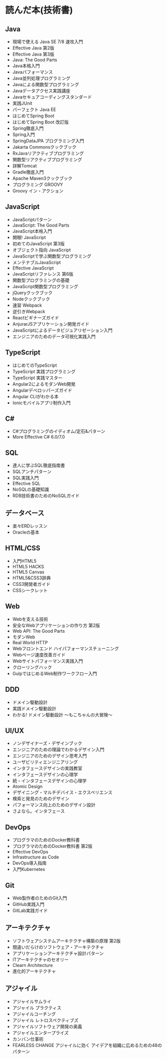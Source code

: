 # 読んだ本(技術書)

## Java
- 現場で使える Java SE 7/8 速攻入門
- Effective Java 第2版
- Effective Java 第3版
- Java: The Good Parts
- Java本格入門
- Javaパフォーマンス
- Java並列処理プログラミング
- Javaによる関数型プログラミング
- Javaデータアクセス実践講座
- Javaセキュアコーディングスタンダード
- 実践JUnit
- パーフェクト Java EE
- はじめてSpring Boot
- はじめてSpring Boot 改訂版
- Spring徹底入門
- Spring入門
- SpringDataJPA プログラミング入門
- Jakarta Commonsクックブック
- RxJavaリアクティブプログラミング
- 関数型リアクティブプログラミング
- 詳解Tomcat
- Gradle徹底入門
- Apache Maven3クックブック
- プログラミング GROOVY
- Groovy イン・アクション

## JavaScript
- JavaScriptパターン
- JavaScript: The Good Parts
- JavaScript本格入門
- 開眼! JavaScript
- 初めてのJavaScript 第3版
- オブジェクト指向 JavaScript
- JavaScriptで学ぶ関数型プログラミング
- メンテナブルJavaScript
- Effective JavaScript
- JavaScriptリファレンス 第6版
- 関数型プログラミングの基礎
- JavaScript関数型プログラミング
- jQueryクックブック
- Nodeクックブック
- 速習 Webpack
- 逆引きWebpack
- Reactビギナーズガイド
- AnjurarJSアプリケーション開発ガイド
- JavaScriptによるデータビジュアリゼーション入門
- エンジニアのためのデータ可視化実践入門

## TypeScript
- はじめてのTypeScript
- TypeScript 実践プログラミング
- TypeScript 実践マスター
- Angular2によるモダンWeb開発
- Angularデベロッパーズガイド
- Angular CLIがわかる本
- Ionicモバイルアプリ制作入門

## C\#
- C\#プログラミングのイディオム/定石&パターン
- More Effective C\# 6.0/7.0

## SQL
- 達人に学ぶSQL徹底指南書
- SQLアンチパターン
- SQL実践入門
- Effective SQL
- NoSQLの基礎知識
- RDB技術書のためのNoSQLガイド

## データベース
- 楽々ERDレッスン
- Oracleの基本

## HTML/CSS
- 入門HTML5
- HTML5 HACKS
- HTML5 Canvas
- HTML5&CSS3辞典
- CSS3開発者ガイド
- CSSシークレット

## Web
- Webを支える技術
- 安全なWebアプリケーションの作り方 第2版
- Web API: The Good Parts
- モダンWeb
- Real World HTTP
- Webフロントエンド ハイパフォーマンスチューニング
- Webページ速度改善ガイド
- Webサイトパフォーマンス実践入門
- クローリングハック
- GulpではじめるWeb制作ワークフロー入門

## DDD
- ドメイン駆動設計
- 実践ドメイン駆動設計
- わかる! ドメイン駆動設計 ～もこちゃんの大冒険～

## UI/UX
- ノンデザイナーズ・デザインブック
- エンジニアのための理論でわかるデザイン入門
- エンジニアのためのデザイン思考入門
- ユーザビリティエンジニアリング
- インタフェースデザインの実践教室
- インタフェースデザインの心理学
- 続・インタフェースデザインの心理学
- Atomic Design
- デザイニング・マルチデバイス・エクスペリエンス
- 検索と発見のためのデザイン
- パフォーマンス向上のためのデザイン設計
- さよなら。インタフェース

## DevOps
- プログラマのためのDocker教科書
- プログラマのためのDocker教科書 第2版
- Effective DevOps
- Infrastructure as Code
- DevOps導入指南
- 入門Kubernetes

## Git
- Web製作者のためのGit入門
- GitHub実践入門
- GitLab実践ガイド

## アーキテクチャ
- ソフトウェアシステムアーキテクチャ構築の原理 第2版
- 間違いだらけのソフトウェア・アーキテクチャ
- アプリケーションアーキテクチャ設計パターン
- ITアーキテクチャのセオリー
- Clearn Architecture
- 進化的アーキテクチャ

## アジャイル
- アジャイルサムライ
- アジャイル プラクティス
- アジャイルコーチング
- アジャイル レトロスペクティブズ
- アジャイルソフトウェア開発の奥義
- アジャイルエンタープライズ
- カンバン仕事術
- FEARLESS CHANGE アジャイルに効く アイデアを組織に広めるための48のパターン



